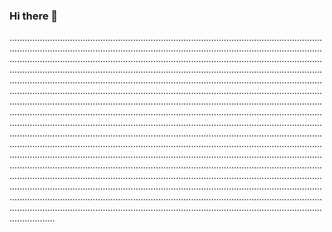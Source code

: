 ### Hi there 👋

..............................................................................................................................................................................................................................................................................................................................................................................................................................................................................................................................................................................................................................................................................................................................................................................................................................................................................................................................................................................................................................................................................................................................................................................................................................................................................................................................................................................................................................................................................................................................................................................................................................................................................................................................................................................................................................................................................................................................................................................................................................................................................................................................................................................................................
